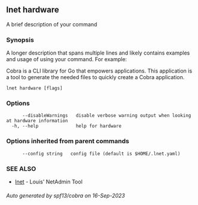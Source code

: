 ## lnet hardware

A brief description of your command

### Synopsis

A longer description that spans multiple lines and likely contains examples
and usage of using your command. For example:

Cobra is a CLI library for Go that empowers applications.
This application is a tool to generate the needed files
to quickly create a Cobra application.

```
lnet hardware [flags]
```

### Options

```
      --disableWarnings   disable verbose warning output when looking at hardware information
  -h, --help              help for hardware
```

### Options inherited from parent commands

```
      --config string   config file (default is $HOME/.lnet.yaml)
```

### SEE ALSO

* [lnet](lnet.md)	 - Louis' NetAdmin Tool

###### Auto generated by spf13/cobra on 16-Sep-2023
